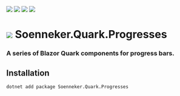 ﻿[![](https://img.shields.io/nuget/v/soenneker.quark.progresses.svg?style=for-the-badge)](https://www.nuget.org/packages/soenneker.quark.progresses/)
[![](https://img.shields.io/github/actions/workflow/status/soenneker/soenneker.quark.progresses/publish-package.yml?style=for-the-badge)](https://github.com/soenneker/soenneker.quark.progresses/actions/workflows/publish-package.yml)
[![](https://img.shields.io/nuget/dt/soenneker.quark.progresses.svg?style=for-the-badge)](https://www.nuget.org/packages/soenneker.quark.progresses/)
[![](https://img.shields.io/badge/Demo-Live-blueviolet?style=for-the-badge&logo=github)](https://soenneker.github.io/soenneker.quark.progresses/)

# ![](https://user-images.githubusercontent.com/4441470/224455560-91ed3ee7-f510-4041-a8d2-3fc093025112.png) Soenneker.Quark.Progresses
### A series of Blazor Quark components for progress bars.

## Installation

```
dotnet add package Soenneker.Quark.Progresses
```
